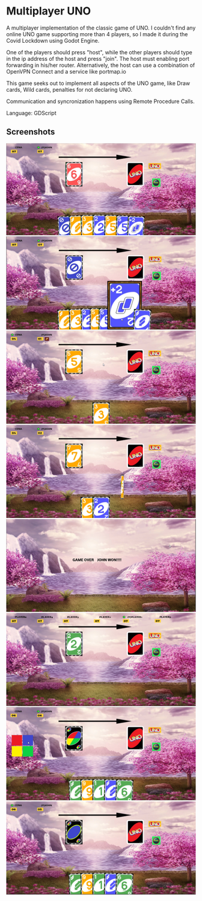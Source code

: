 # Multiplayer UNO

A multiplayer implementation of the classic game of UNO.
I couldn't find any online UNO game supporting more than 4 players,
so I made it during the Covid Lockdown using Godot Engine.

One of the players should press "host", while the other players
should type in the ip address of the host and press "join".
The host must enabling port forwarding in his/her router.
Alternatively, the host can use a combination of OpenVPN Connect
and a service like portmap.io

This game seeks out to implement all aspects of the UNO game,
like Draw cards, Wild cards, penalties for not declaring UNO.

Communication and syncronization happens using Remote Procedure Calls.

Language: GDScript

## Screenshots

![Screenshot](screenshots/ss-01.png)
![Screenshot](screenshots/ss-02.png)
![Screenshot](screenshots/ss-03.png)
![Screenshot](screenshots/ss-04.png)
![Screenshot](screenshots/ss-05.png)
![Screenshot](screenshots/ss-06.png)
![Screenshot](screenshots/ss-07.png)
![Screenshot](screenshots/ss-08.png)
